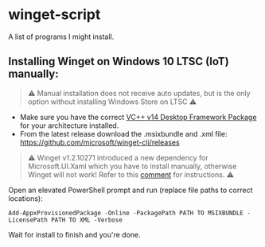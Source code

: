 # winget-script
A list of programs I might install.

## Installing Winget on Windows 10 LTSC (IoT) manually:

> ⚠ Manual installation does not receive auto updates, but is the only option without installing Windows Store on LTSC ⚠

* Make sure you have the correct [VC++ v14 Desktop Framework Package](https://docs.microsoft.com/en-gb/troubleshoot/cpp/c-runtime-packages-desktop-bridge#how-to-install-and-update-desktop-framework-packages) for your architecture installed.
* From the latest release download the .msixbundle and .xml file:
https://github.com/microsoft/winget-cli/releases

> ⚠ Winget v1.2.10271 introduced a new dependency for Microsoft.UI.Xaml which you have to install manually, otherwise Winget will not work! Refer to this [comment](https://github.com/microsoft/winget-cli/issues/1861#issuecomment-1021240355) for instructions. ⚠

Open an elevated PowerShell prompt and run (replace file paths to correct locations):

`Add-AppxProvisionedPackage -Online -PackagePath PATH TO MSIXBUNDLE -LicensePath PATH TO XML -Verbose`

Wait for install to finish and you're done.
